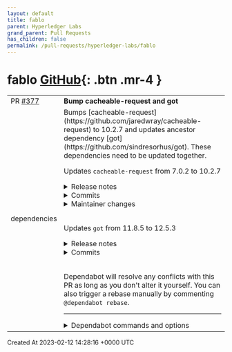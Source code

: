 ```yaml
---
layout: default
title: fablo
parent: Hyperledger Labs
grand_parent: Pull Requests
has_children: false
permalink: /pull-requests/hyperledger-labs/fablo
---
```


# fablo <span class="fs-3 right-align">[GitHub](https://github.com/hyperledger-labs/fablo){: .btn .mr-4 }</span>


<div>
    <table>
        <tr>
            <td>
                PR <a href="https://github.com/hyperledger-labs/fablo/pull/377" class=".btn">#377</a>
            </td>
            <td>
                <b>
                    Bump cacheable-request and got
                </b>
            </td>
        </tr>
        <tr>
            <td>
                <span class="chip">dependencies</span>
            </td>
            <td>
                Bumps [cacheable-request](https://github.com/jaredwray/cacheable-request) to 10.2.7 and updates ancestor dependency [got](https://github.com/sindresorhus/got). These dependencies need to be updated together.

Updates `cacheable-request` from 7.0.2 to 10.2.7
<details>
<summary>Release notes</summary>
<p><em>Sourced from <a href="https://github.com/jaredwray/cacheable-request/releases">cacheable-request's releases</a>.</em></p>
<blockquote>
<h2>v10.2.6</h2>
<h1>Fix for memory leak on Listeners</h1>
<p>The listener was not being removed on <code>response</code> and just error but new handlers were being added causing a memory leak.</p>
<p><a href="https://github.com/jaredwray/cacheable-request/blob/c4815689be40854a3d748a3927959354c09b0ebb/src/index.ts#L220-L225">line 220 in src/index.ts was modified to remove the listener on response also </a></p>
<pre><code>			if (this.cache instanceof Keyv) {
				const cachek = this.cache;
				cachek.once('error', errorHandler);
				ee.on('error', () =&gt; cachek.removeListener('error', errorHandler));
				ee.on('response', () =&gt; cachek.removeListener('error', errorHandler));
			}
</code></pre>
<h2>What's Changed</h2>
<ul>
<li>upgrading jest and components to latest by <a href="https://github.com/jaredwray"><code>@​jaredwray</code></a> in <a href="https://github-redirect.dependabot.com/jaredwray/cacheable-request/pull/220">jaredwray/cacheable-request#220</a></li>
<li>upgrading <code>@​types/jest</code> to 29.2.6 by <a href="https://github.com/jaredwray"><code>@​jaredwray</code></a> in <a href="https://github-redirect.dependabot.com/jaredwray/cacheable-request/pull/221">jaredwray/cacheable-request#221</a></li>
<li>fixing listener memory leak - issue <a href="https://github-redirect.dependabot.com/jaredwray/cacheable-request/issues/222">#222</a> by <a href="https://github.com/jaredwray"><code>@​jaredwray</code></a> in <a href="https://github-redirect.dependabot.com/jaredwray/cacheable-request/pull/223">jaredwray/cacheable-request#223</a></li>
</ul>
<p><strong>Full Changelog</strong>: <a href="https://github.com/jaredwray/cacheable-request/compare/v10.2.5...v10.2.6">https://github.com/jaredwray/cacheable-request/compare/v10.2.5...v10.2.6</a></p>
<h2>v10.2.5</h2>
<p>Types definition issue with http-cache-sematics as that type definition needs to be in dependencies. Thanks <a href="https://github.com/Maxim-Mazurok"><code>@​Maxim-Mazurok</code></a></p>
<h2>What's Changed</h2>
<ul>
<li>Move <code>@​types/http-cache-semantics</code> from dev to deps by <a href="https://github.com/Maxim-Mazurok"><code>@​Maxim-Mazurok</code></a> in <a href="https://github-redirect.dependabot.com/jaredwray/cacheable-request/pull/219">jaredwray/cacheable-request#219</a></li>
</ul>
<p><strong>Full Changelog</strong>: <a href="https://github.com/jaredwray/cacheable-request/compare/v10.2.4...v10.2.5">https://github.com/jaredwray/cacheable-request/compare/v10.2.4...v10.2.5</a></p>
<h1>v10.2.4</h1>
<p>Minor updates with one exception is that we removed <code>@types/http-cache-semantics</code> from the main dependencies as it does not look to be needed.</p>
<h2>What's Changed</h2>
<ul>
<li>upgrading typescript to 4.9.4 by <a href="https://github.com/jaredwray"><code>@​jaredwray</code></a> in <a href="https://github-redirect.dependabot.com/jaredwray/cacheable-request/pull/214">jaredwray/cacheable-request#214</a></li>
<li>upgrading jest types and eslint for jest to latest by <a href="https://github.com/jaredwray"><code>@​jaredwray</code></a> in <a href="https://github-redirect.dependabot.com/jaredwray/cacheable-request/pull/215">jaredwray/cacheable-request#215</a></li>
<li>upgrading sqlite3 to 5.1.4 by <a href="https://github.com/jaredwray"><code>@​jaredwray</code></a> in <a href="https://github-redirect.dependabot.com/jaredwray/cacheable-request/pull/216">jaredwray/cacheable-request#216</a></li>
<li>removing <code>@​types/http-cache-semantics</code> from the dependencies and moving… by <a href="https://github.com/jaredwray"><code>@​jaredwray</code></a> in <a href="https://github-redirect.dependabot.com/jaredwray/cacheable-request/pull/217">jaredwray/cacheable-request#217</a></li>
</ul>
<p><strong>Full Changelog</strong>: <a href="https://github.com/jaredwray/cacheable-request/compare/v10.2.3...v10.2.4">https://github.com/jaredwray/cacheable-request/compare/v10.2.3...v10.2.4</a></p>
<h1>v10.2.3 Maintenance Release</h1>
<p>Upgrading core modules in the system such as keyv and also a minor fix to an uncaught exception that we were seeing referenced here: <a href="https://github-redirect.dependabot.com/sindresorhus/got/issues/1925">sindresorhus/got#1925</a></p>
<p>Additional update is moving <code>normalize-url</code> to <code>8.0.0</code> which after testing it looks to not affect anything but will post the release notes here: <a href="https://github.com/sindresorhus/normalize-url/releases/tag/v8.0.0">https://github.com/sindresorhus/normalize-url/releases/tag/v8.0.0</a></p>
<!-- raw HTML omitted -->
</blockquote>
<p>... (truncated)</p>
</details>
<details>
<summary>Commits</summary>
<ul>
<li>See full diff in <a href="https://github.com/jaredwray/cacheable-request/commits">compare view</a></li>
</ul>
</details>
<details>
<summary>Maintainer changes</summary>
<p>This version was pushed to npm by <a href="https://www.npmjs.com/~jaredwray">jaredwray</a>, a new releaser for cacheable-request since your current version.</p>
</details>
<br />

Updates `got` from 11.8.5 to 12.5.3
<details>
<summary>Release notes</summary>
<p><em>Sourced from <a href="https://github.com/sindresorhus/got/releases">got's releases</a>.</em></p>
<blockquote>
<h2>v12.5.3</h2>
<ul>
<li>Fix abort event listeners not always being cleaned up (<a href="https://github-redirect.dependabot.com/sindresorhus/got/issues/2162">#2162</a>)  3cc40b5</li>
</ul>
<p><a href="https://github.com/sindresorhus/got/compare/v12.5.2...v12.5.3">https://github.com/sindresorhus/got/compare/v12.5.2...v12.5.3</a></p>
<h2>v12.5.2</h2>
<ul>
<li>Improve TypeScript 4.9 compatibility (<a href="https://github-redirect.dependabot.com/sindresorhus/got/issues/2163">#2163</a>)  39f83b6</li>
</ul>
<p><a href="https://github.com/sindresorhus/got/compare/v12.5.1...v12.5.2">https://github.com/sindresorhus/got/compare/v12.5.1...v12.5.2</a></p>
<h2>v12.5.1</h2>
<ul>
<li>Fix compatibility with TypeScript and ESM  3b3ea67</li>
<li>Fix request body not being properly cached (<a href="https://github-redirect.dependabot.com/sindresorhus/got/issues/2150">#2150</a>)  3e9d3af</li>
</ul>
<p><a href="https://github.com/sindresorhus/got/compare/v12.5.0...v12.5.1">https://github.com/sindresorhus/got/compare/v12.5.0...v12.5.1</a></p>
<h2>v12.5.0</h2>
<ul>
<li>Disable method rewriting on 307 and 308 status codes (<a href="https://github-redirect.dependabot.com/sindresorhus/got/issues/2145">#2145</a>)  e049e94</li>
<li>Upgrade dependencies  8630815 f0ac0b3 4c3762a</li>
</ul>
<p><a href="https://github.com/sindresorhus/got/compare/v12.4.1...v12.5.0">https://github.com/sindresorhus/got/compare/v12.4.1...v12.5.0</a></p>
<h2>v12.4.1</h2>
<h3>Fixes</h3>
<ul>
<li>Fix <code>options.context</code> being not extensible b671480715dbbff908e9a385f5e714570c663cd7</li>
<li>Don't emit <code>uploadProgress</code> after promise cancelation 693de217b030816f574d6e4cb505ee2e77b21c29</li>
</ul>
<p><a href="https://github.com/sindresorhus/got/compare/v12.4.0...v12.4.1">https://github.com/sindresorhus/got/compare/v12.4.0...v12.4.1</a></p>
<h2>v12.4.0</h2>
<h3>Improvements</h3>
<ul>
<li>Support FormData without known length (<a href="https://github-redirect.dependabot.com/sindresorhus/got/issues/2120">#2120</a>)  850773c</li>
</ul>
<h3>Fixes</h3>
<ul>
<li>Don&amp;<a href="https://github-redirect.dependabot.com/sindresorhus/got/issues/39">#39</a>;t call <code>beforeError</code> hooks with <code>HTTPError</code> if the <code>throwHttpErrors</code> option is <code>false</code> (<a href="https://github-redirect.dependabot.com/sindresorhus/got/issues/2104">#2104</a>)  3927348</li>
</ul>
<p><a href="https://github.com/sindresorhus/got/compare/v12.3.1...v12.4.0">https://github.com/sindresorhus/got/compare/v12.3.1...v12.4.0</a></p>
<h2>v12.3.1</h2>
<ul>
<li>Don&amp;<a href="https://github-redirect.dependabot.com/sindresorhus/got/issues/39">#39</a>;t freeze signal when freezing Options (<a href="https://github-redirect.dependabot.com/sindresorhus/got/issues/2100">#2100</a>)  43b1467</li>
</ul>
<p><a href="https://github.com/sindresorhus/got/compare/v12.3.0...v12.3.1">https://github.com/sindresorhus/got/compare/v12.3.0...v12.3.1</a></p>
<h2>v12.3.0</h2>
<ul>
<li>Add <code>.off()</code> method for events (<a href="https://github-redirect.dependabot.com/sindresorhus/got/issues/2092">#2092</a>)  88056be</li>
</ul>
<p><a href="https://github.com/sindresorhus/got/compare/v12.2.0...v12.3.0">https://github.com/sindresorhus/got/compare/v12.2.0...v12.3.0</a></p>
<!-- raw HTML omitted -->
</blockquote>
<p>... (truncated)</p>
</details>
<details>
<summary>Commits</summary>
<ul>
<li><a href="https://github.com/sindresorhus/got/commit/2a4b4e7b272dba6abb36cb9ed63fbc24d3ebacf6"><code>2a4b4e7</code></a> 12.5.3</li>
<li><a href="https://github.com/sindresorhus/got/commit/3cc40b549c4af3617e8f6793d07533f7d4123f90"><code>3cc40b5</code></a> Fix abort event listeners not always being cleaned up (<a href="https://github-redirect.dependabot.com/sindresorhus/got/issues/2162">#2162</a>)</li>
<li><a href="https://github.com/sindresorhus/got/commit/5f278d74125608b7abe75941cb6a71e21e0fb892"><code>5f278d7</code></a> 12.5.2</li>
<li><a href="https://github.com/sindresorhus/got/commit/39f83b6dad77acf9814df6d482a1a0b76732b0a4"><code>39f83b6</code></a> Improve TypeScript 4.9 compatibility (<a href="https://github-redirect.dependabot.com/sindresorhus/got/issues/2163">#2163</a>)</li>
<li><a href="https://github.com/sindresorhus/got/commit/623229fad64b89a58c68c9f47fc36a4883cc994a"><code>623229f</code></a> Simplify <code>CookieJar</code> docs (<a href="https://github-redirect.dependabot.com/sindresorhus/got/issues/2155">#2155</a>)</li>
<li><a href="https://github.com/sindresorhus/got/commit/07afa3c4807ca83be909995c4347cf1029439ece"><code>07afa3c</code></a> Make GitHub Actions workflow more secure (<a href="https://github-redirect.dependabot.com/sindresorhus/got/issues/2154">#2154</a>)</li>
<li><a href="https://github.com/sindresorhus/got/commit/a4482a54eb67bce79552f9f1ea0a3dcef7585991"><code>a4482a5</code></a> 12.5.1</li>
<li><a href="https://github.com/sindresorhus/got/commit/3b3ea6776b4f15d69d1b4dde87f32173a3a6fdb2"><code>3b3ea67</code></a> Fix compatibility with TypeScript and ESM</li>
<li><a href="https://github.com/sindresorhus/got/commit/3e9d3af606c38f60e6225f8e009aacd6962fef71"><code>3e9d3af</code></a> Fix request body not being properly cached (<a href="https://github-redirect.dependabot.com/sindresorhus/got/issues/2150">#2150</a>)</li>
<li><a href="https://github.com/sindresorhus/got/commit/6c7ebab3674fbf8a21275cfe9e06f71740219c05"><code>6c7ebab</code></a> Minor tweaks for ESM strict mode</li>
<li>Additional commits viewable in <a href="https://github.com/sindresorhus/got/compare/v11.8.5...v12.5.3">compare view</a></li>
</ul>
</details>
<br />


Dependabot will resolve any conflicts with this PR as long as you don't alter it yourself. You can also trigger a rebase manually by commenting `@dependabot rebase`.

[//]: # (dependabot-automerge-start)
[//]: # (dependabot-automerge-end)

---

<details>
<summary>Dependabot commands and options</summary>
<br />

You can trigger Dependabot actions by commenting on this PR:
- `@dependabot rebase` will rebase this PR
- `@dependabot recreate` will recreate this PR, overwriting any edits that have been made to it
- `@dependabot merge` will merge this PR after your CI passes on it
- `@dependabot squash and merge` will squash and merge this PR after your CI passes on it
- `@dependabot cancel merge` will cancel a previously requested merge and block automerging
- `@dependabot reopen` will reopen this PR if it is closed
- `@dependabot close` will close this PR and stop Dependabot recreating it. You can achieve the same result by closing it manually
- `@dependabot ignore this major version` will close this PR and stop Dependabot creating any more for this major version (unless you reopen the PR or upgrade to it yourself)
- `@dependabot ignore this minor version` will close this PR and stop Dependabot creating any more for this minor version (unless you reopen the PR or upgrade to it yourself)
- `@dependabot ignore this dependency` will close this PR and stop Dependabot creating any more for this dependency (unless you reopen the PR or upgrade to it yourself)
- `@dependabot use these labels` will set the current labels as the default for future PRs for this repo and language
- `@dependabot use these reviewers` will set the current reviewers as the default for future PRs for this repo and language
- `@dependabot use these assignees` will set the current assignees as the default for future PRs for this repo and language
- `@dependabot use this milestone` will set the current milestone as the default for future PRs for this repo and language

You can disable automated security fix PRs for this repo from the [Security Alerts page](https://github.com/hyperledger-labs/fablo/network/alerts).

</details>
            </td>
        </tr>
    </table>
    <div class="right-align">
        Created At 2023-02-12 14:28:16 +0000 UTC
    </div>
</div>


